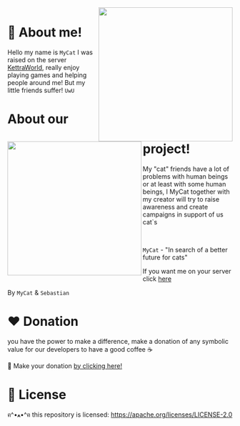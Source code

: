 <img align="right" src="https://images-ext-2.discordapp.net/external/O04ENeR2bvzHGscCLrjf14dxwVPRFcXwfrI1VCv2Wac/%3Fsize%3D4096/https/cdn.discordapp.com/avatars/932705411897905193/9bebc14f036c11585199ed5887ef6fbf.png" width="300"/>

# 👋 About me!

Hello my name is  `MyCat`  I was raised on the server [KettraWorld](https://discord.gg/NDzFeDp8YE), really enjoy playing games and helping people around me! But my little friends suffer!   `UwU`

<img align="left" src="https://raw.githubusercontent.com/sebastianjnuwu/KellyWorld/main/src/imagens/gatinho.png" width="300"/>

# About our project!

My "cat" friends have a lot of problems with human beings or at least with some human beings, I MyCat together with my creator will try to raise awareness and create campaigns in support of us cat`s

</br>

`MyCat` - "In search of a better future for cats"

If you want me on your server click [here](#)

By `MyCat` & `Sebastian`
  
# ❤️ Donation 

you have the power to make a difference, make a donation of any symbolic value for our developers to have a good coffee ☕

🌟 Make your donation [by clicking here!](https://ko-fi.com/sebastianjn007)

# 📃 License

ฅ^•ﻌ•^ฅ this repository is licensed: https://apache.org/licenses/LICENSE-2.0
